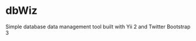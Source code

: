 dbWiz
============================
Simple database data management tool built with Yii 2 and Twitter Bootstrap 3
